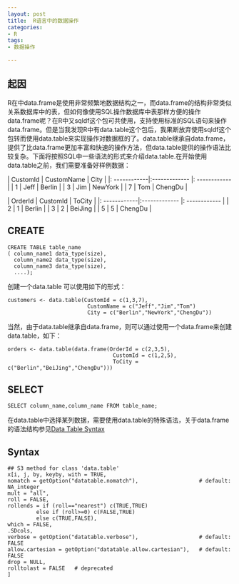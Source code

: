 ```yaml
---
layout: post
title:  R语言中的数据操作
categories:
- R
tags:
- 数据操作

---
```

## 起因

R在中data.frame是使用非常频繁地数据结构之一，而data.frame的结构非常类似关系数据库中的表，但如何像使用SQL操作数据库中表那样方便的操作data.frame呢？在R中又sqldf这个包可共使用，支持使用标准的SQL语句来操作data.frame。但是当我发现R中有data.table这个包后，我果断放弃使用sqldf这个包转而使用data.table来实现操作对数据框的了。data.table继承自data.frame，提供了比data.frame更加丰富和快速的操作方法，但data.table提供的操作语法比较复杂。下面将按照SQL中一些语法的形式来介绍data.table.在开始使用data.table之前，我们需要准备好样例数据：

| CustomId 		| CustomName 	|  City			|
|: ------------|:------------- |: ------------ |
| 1 			| Jeff 			|  Berlin 		|
| 3				| Jim			|  NewYork		|
| 7				| Tom			|  ChengDu		|

| OrderId 		| CustomId 		|  ToCity		|
|: ------------|:------------- |: ------------ |
| 2 			| 1 			|  Berlin 		|
| 3				| 2				|  BeiJing		|
| 5				| 5				|  ChengDu		|


## CREATE 
	
	CREATE TABLE table_name
	( column_name1 data_type(size),
	  column_name2 data_type(size),
	  column_name3 data_type(size),
	  ....);

创建一个data.table 可以使用如下的形式：

	customers <- data.table(CustomId = c(1,3,7),
							 CustomName = c("Jeff","Jim","Tom")
							 City = c("Berlin","NewYork","ChengDu"))
							 
当然，由于data.table继承自data.frame，则可以通过使用一个data.frame来创建data.table，如下：
	
	orders <- data.table(data.frame(OrderId = c(2,3,5),
									 CustomId = c(1,2,5),
									 ToCity = c("Berlin","BeiJing","ChengDu")))

## SELECT

	SELECT column_name,column_name FROM table_name;

	
在data.table中选择某列数据，需要使用data.table的特殊语法，关于data.frame的语法结构参见[Data Table Syntax](#Syntax)










## Syntax

	## S3 method for class 'data.table'
	x[i, j, by, keyby, with = TRUE,
	nomatch = getOption("datatable.nomatch"),                   # default: NA_integer_
	mult = "all",
	roll = FALSE,
	rollends = if (roll=="nearest") c(TRUE,TRUE)
             else if (roll>=0) c(FALSE,TRUE)
             else c(TRUE,FALSE),
	which = FALSE,
	.SDcols,
	verbose = getOption("datatable.verbose"),                   # default: FALSE
	allow.cartesian = getOption("datatable.allow.cartesian"),   # default: FALSE
	drop = NULL,
	rolltolast = FALSE   # deprecated
	]